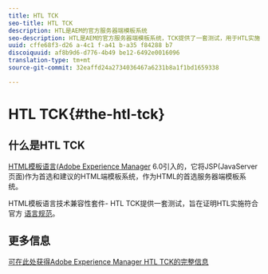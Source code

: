 ```yaml
---
title: HTL TCK
seo-title: HTL TCK
description: HTL是AEM的官方服务器端模板系统
seo-description: HTL是AEM的官方服务器端模板系统，TCK提供了一套测试，用于HTL实施的认证。
uuid: cffe68f3-d26 a-4c1 f-a41 b-a35 f84288 b7
discoiquuid: af8b9d6-d776-4b49 be12-6492e0016096
translation-type: tm+mt
source-git-commit: 32eaffd24a2734036467a6231b8a1f1bd1659338

---
```



# HTL TCK{#the-htl-tck}

## 什么是HTL TCK

[HTML模板语言(](https://docs.adobe.com/docs/en/htl.html "HTL)(以前称为Sightly)是随")[Adobe Experience Manager](http://www.adobe.com/solutions/web-experience-management.html) 6.0引入的，它将JSP(JavaServer页面)作为首选和建议的HTML端模板系统，作为HTML的首选服务器端模板系统。

HTML模板语言技术兼容性套件- HTL TCK提供一套测试，旨在证明HTL实施符合官方 [语言规范](https://github.com/adobe/htl-spec)。

## 更多信息

[可在此处获得Adobe Experience Manager HTL TCK的完整信息](https://github.com/adobe/htl-tck)
